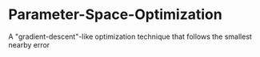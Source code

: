 # Parameter-Space-Optimization
A "gradient-descent"-like optimization technique that follows the smallest nearby error

